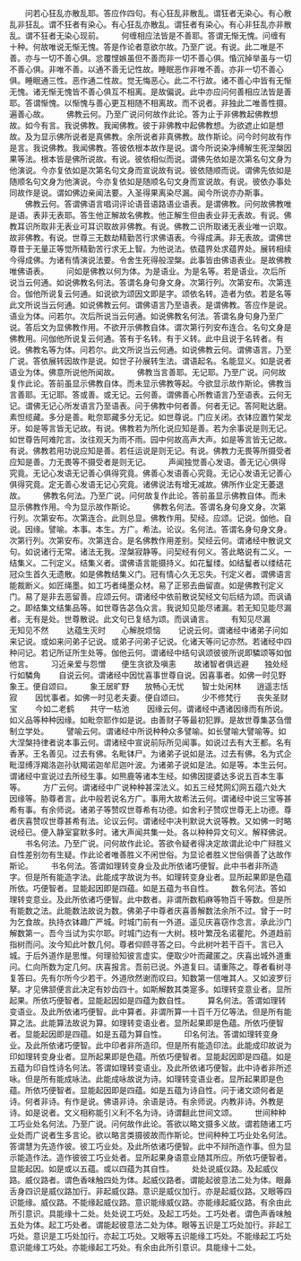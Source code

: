 <!-- { "loadSidebar": true } -->
　　问若心狂乱亦散乱耶。答应作四句。有心狂乱非散乱。谓狂者无染心。有心散乱非狂乱。谓不狂者有染心。有心狂乱亦散乱。谓狂者有染心。有心非狂乱亦非散乱。谓不狂者无染心现前。
　　何缠相应法皆是不善耶。答谓无惭无愧。问缠有十种。何故唯说无惭无愧。答是作论者意欲尔故。乃至广说。有说。此二唯是不善。亦与一切不善心俱。忿覆悭嫉虽但不善而非一切不善心俱。惛沉掉举虽与一切不善心俱。非唯不善。以通不善无记性故。睡眠恶作非唯不善。亦非一切不善心俱。睡眠通三性。恶作通二性故。觉无悔恶心。此二不行故。诸不善心中皆有无惭无愧。诸无惭无愧皆不善心俱互不相离。是故偏说。此中亦应问何善相应法皆是善耶。答谓惭愧。以惭愧与善心更互相随不相离故。而不说者。非独此二唯善性摄。遍善心故。
　　佛教云何。乃至广说问何故作此论。答为止于非佛教起佛教想故。如今有言。我说佛教。我闻佛教。彼于非佛教中起佛教想。为欲遮止如是想故。及为显示佛所说者是真佛教。余所说者非真佛教。故作斯论。问今时何故有作是言。我说佛教。我闻佛教。答彼依根本故作是说。谓今所说染净缚解生死涅槃因果等法。根本皆是佛所说故。有说。彼依相似而说。谓佛先依如是次第名句文身为他演说。今亦复依如是次第名句文身而宣说故有说。彼依随顺而说。谓佛先依如是随顺名句文身为他演说。今亦复依如是随顺名句文身而宣说故。有说。彼依办事处同故作是说。谓如佛边亲闻法要。入圣得果离染尽漏。闻今所说亦办斯事。
　　佛教云何。答谓佛语言唱词评论语音语路语业语表。是谓佛教。问何故佛教唯是语。表非无表耶。答生他正解故名佛教。他正解生但由表业非无表故。有说。佛教耳识所取非无表业可耳识取故非佛教。有说。佛教二识所取诸无表业唯一识取。故非佛教。有说。世尊三无数劫精勤苦行求佛语表。今得成满。非无表故。谓佛世尊昔于无量正等觉所精勤苦行求无上智。为他说法。依蕴界处求蕴界处。展转相续今得成佛。为诸有情演说法要。令舍生死得般涅槃。此事皆由佛语表业。是故佛教唯佛语表。
　　问如是佛教以何为体。为是语业。为是名等。若是语业。次后所说当云何通。如说佛教名何法。答谓名身句身文身。次第行列。次第安布。次第连合。伽他所说复云何通。如说欲为颂因文即是字。颂依名转。造者为依。若是名等此文所说当云何通。如说佛教云何。谓佛语言乃至语表。是谓佛教。答应作是说。语业为体。问若尔。次后所说当云何通。如说佛教名何法。答谓名身句身乃至广说。答后文为显佛教作用。不欲开示佛教自体。谓次第行列安布连合。名句文身是佛教用。问伽他所说复云何通。答有于名转。有于义转。此中且说于名转者。有说。佛教名等为体。问若尔。此文所说当云何通。如说佛教云何。谓佛语言。乃至广说。答依展转因故作是说。如世子孙展转生法。谓语起名。名能显义。如是说者语业为体。佛意所说他所闻故。
　　佛教当言善耶。无记耶。乃至广说。问何故复作此论。答前虽显示佛教自体。而未显示佛教等起。今欲显示故作斯论。佛教当言善耶。无记耶。答或善。或无记。云何善。谓佛善心所教语言乃至语表。云何无记。谓佛无记心所发语言乃至语表。问于佛教中何者善。何者无记。答阿毗达磨。素怛缆藏。多分是善。毗奈耶藏多分无记。如世尊说。门应关闭。衣钵应置竹架龙牙。如是等言皆无记故。有说。佛教若为所化说应知是善。若为余事说是则无记。如世尊告阿难陀言。汝往观天为雨不雨。园中何故高声大声。如是等言皆无记故。有说。佛教若用功说应知是善。若任运说是则无记。有说。佛教力无畏等所摄受者应知是善。力无畏等不摄受者是则无记。
　　声闻独觉善心发语。善无记心俱得究竟。无记心发语无记善心俱得究竟。佛善心发语善心究竟。无记心发语无记善心俱得究竟。定无善心发语无记心究竟。诸佛说法有增无减故。佛所作业定无萎退故。
　　佛教名何法。乃至广说。问何故复作此论。答前虽显示佛教自体。而未显示佛教作用。今为显示故作斯论。
　　佛教名何法。答谓名身句身文身。次第行列。次第安布。次第连合。此则总显。佛教作用。契经。应颂。记说。伽他。自说。因缘。譬喻。本事。本生。方广。希法。论议。名何法。答谓名身句身文身。次第行列。次第安布。次第连合。是名佛教作用差别。契经云何。谓诸经中散说文句。如说诸行无常。诸法无我。涅槃寂静等。问契经有何义。答此略说有二义。一结集义。二刊定义。结集义者。谓佛语言能摄持义。如花鬘缕。如结鬘者以缕结花冠众生首久无遗散。如是佛教结集义门。冠有情心久无忘失。刊定义者。谓佛语言能裁断义。如匠绳墨。如工巧者绳墨众材。易了正邪去曲留直。如是佛教刊定义门。易了是非去恶留善。应颂云何。谓诸经中依前散说契经文句后结为颂。而讽诵之。即结集文结集品等。如世尊告苾刍众言。我说知见能尽诸漏。若无知见能尽漏者。无有是处。世尊散说。此文句已复结为颂。而讽诵言。
　　有知见尽漏　　无知见不然
　　达蕴生灭时　　心解脱烦恼
　　记说云何。谓诸经中诸弟子问如来记说。或如来问弟子记说。或弟子问弟子记说。化诸天等问记亦然。若诸经中四种问记。若记所证所生处等。伽他云何。谓诸经中结句讽颂彼彼所说即驎颂等如伽他言。
　　习近亲爱与怨憎　　便生贪欲及嗔恚
　　故诸智者俱远避　　独处经行如驎角
　　自说云何。谓诸经中因忧喜事世尊自说。因喜事者。如佛一时见野象王。便自颂曰。
　　象王居旷野　　放畅心无忧
　　智士处闲林　　逍遥志恬寂
　　因忧事者。如佛一时见老夫妻。便自颂曰。
　　少不修梵行　　丧失圣财宝
　　今如二老鹤　　共守一枯池
　　因缘云何。谓诸经中遇诸因缘而有所说。如义品等种种因缘。如毗奈耶作如是说。由善财子等最初犯罪。是故世尊集苾刍僧制立学处。
　　譬喻云何。谓诸经中所说种种众多譬喻。如长譬喻大譬喻等。如大涅槃持律者说本事云何。谓诸经中宣说前际所见闻事。如说过去有大王都。名有香茅。王名善见。过去有佛。名毗钵尸。为诸弟子说如是法。过去有佛。名为式企毗湿缚浮羯洛迦孙驮羯诺迦牟尼迦叶波。为诸弟子说如是法。如是等。本生云何。谓诸经中宣说过去所经生事。如熊鹿等诸本生经。如佛因提婆达多说五百本生事等。
　　方广云何。谓诸经中广说种种甚深法义。如五三经梵网幻网五蕴六处大因缘等。胁尊者言。此中般若说名方广。事用大故希法云何。谓诸经中说三宝等甚希有事。有余师说。诸弟子等赞叹世尊希有功德。如舍利子赞叹世尊无上功德。尊者庆喜赞叹世尊甚希有法。论议云何。谓诸经中决判默说大说等教。又如佛一时略说经已。便入静室宴默多时。诸大声闻共集一处。各以种种异文句义。解释佛说。
　　书名何法。乃至广说。问何故作此论。答欲令疑者得决定故谓此论中广辩胜义自性差别勿有生疑。作此论者唯善胜义不闲世俗。为显论者胜义世俗俱善了达故作斯论。
　　书名何法。答谓如理转变身业及此所依诸巧便智。此中书者非所造字。但是所有能造字法。此能成字故说为书。如理转变身业者。显所起果即是色蕴所依。巧便智者。显能起因即是四蕴。如是五蕴为书自性。
　　数名何法。答如理转变意业。及此所依诸巧便智。此中数者。非谓所数稻麻等物百千等数。但是所有能数之法。此能数法故说为数。佛弟子中尊者庆喜善解数法余所不过。曾于一时为乞食故。执持衣钵趣广严城。时城门前有一外道。遥见庆喜窃作念言。承此沙门解数第一。吾今当试为实尔耶。时城门边有一大树。枝叶繁茂名诺瞿陀。外道趋前指树而问。汝今知此叶数几何。尊者仰顾寻答之曰。今此树叶若干百千。言已入城。于后外道作是思惟。何理验知彼言虚实。便取少叶而藏匿之。庆喜出城外道重问。仁向所数为定几何。庆喜报言。吾前已说。外道复曰。请重陈之。尊者看树寻复答曰。先有尔所今少若干。外道欣然谢而叹曰。知数第一信唯其人。又如波罗衍拏。才见佛颔便言此决定有妙齿四十。如斯解数其类寔多。如理转变意业者。显所起果。所依巧便智者。显能起因如是四蕴为数自性。
　　算名何法。答谓如理转变语业。及此所依诸巧便智。此中算者。非谓所算一十百千万亿等法。但是所有能算之法。此能算法故说为算。如理转变语业者。显所起果即是色蕴。所依巧便智者。显能起因即是四蕴。如是五蕴为算自性。
　　印名何法。答谓如理转变身业。及此所依诸巧便智。此中印者非所造印。但是所有能造印法。此能成印故说为印如理转变身业者。显所起果即是色蕴。所依巧便智者。显能起因即是四蕴。如是五蕴为印自性诗名何法。答谓如理转变语业。及此所依诸巧便智。此中诗者非所述咏。但是所有能成咏法。此能成咏故说为诗。如理转变语业者。显所起果即是色蕴。所依巧便智者。显能起因即是四蕴。如是五蕴为诗自性。问于诸文颂何者是诗。何者非诗。有作是说。佛语非诗。余语是诗。有余师说。内教非诗。外教是诗。如是说者。文义相称能引义利不名为诗。诗谓翻此世间文颂。
　　世间种种工巧业处名何法。乃至广说。问何故作此论。答欲以略文摄多义故。谓若随诸工巧业处而广说者生多言论。欲以略言类摄彼故而作斯论。世间种种工巧业处名何法。答谓慧为先造作彼。彼工巧业处。及此所依诸巧便智。此中不辩所造作事。但为显示能造作法。造作彼彼工巧业处者。显所起果身语意业随其所应。所依巧便智者。显能起因。如是或以五蕴。或以四蕴为其自性。
　　处处说威仪路。及起威仪路。威仪路者。谓色香味触四处为体。起威仪路者。谓能起彼意法二处为体。眼鼻舌身四识是威仪路加行。非起威仪路。意识是威仪加行。亦是起威仪路。又眼等四识能缘。威仪路。不能缘起威仪路。意识能缘威仪路。亦能缘起威仪路。有余由此所引意识。具能缘十二处。处处说工巧处。及起工巧处。工巧处者。谓色声香味触五处为体。起工巧处者。谓能起彼意法二处为体。眼等五识是工巧处加行。非起工巧处。意识是工巧处加行。亦起工巧处。又眼等五识能缘工巧处。不能缘起工巧处意识能缘工巧处。亦能缘起工巧处。有余由此所引意识。具能缘十二处。
